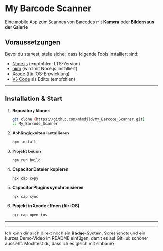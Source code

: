 # My Barcode Scanner

Eine mobile App zum Scannen von Barcodes mit **Kamera** oder **Bildern aus der Galerie**

## Voraussetzungen

Bevor du startest, stelle sicher, dass folgende Tools installiert sind:

* [Node.js](https://nodejs.org/) (empfohlen: LTS-Version)
* [npm](https://www.npmjs.com/) (wird mit Node.js installiert)
* [Xcode](https://developer.apple.com/xcode/) (für iOS-Entwicklung)
* [VS Code](https://code.visualstudio.com/) als Editor (empfohlen)


---

## Installation & Start

1. **Repository klonen**

   ```bash
   git clone (https://github.com/mhmdjld/My_Barcode_Scanner.git)
   cd My_Barcode_Scanner
   ```

2. **Abhängigkeiten installieren**

   ```bash
   npm install
   ```

3. **Projekt bauen**

   ```bash
   npm run build
   ```

4. **Capacitor Dateien kopieren**

   ```bash
   npx cap copy
   ```

5. **Capacitor Plugins synchronisieren**

   ```bash
   npx cap sync
   ```

6. **Projekt in Xcode öffnen (für iOS)**

   ```bash
   npx cap open ios
   ```

---

---

Ich kann dir auch direkt noch ein **Badge**-System, Screenshots und ein kurzes Demo-Video im README einfügen, damit es auf GitHub schöner aussieht.
Möchtest du, dass ich es gleich mit einbaue?
